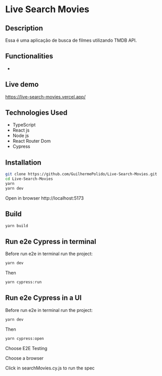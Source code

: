 # Live Search Movies

## Description

Essa é uma aplicação de busca de filmes utilizando TMDB API.

## Functionalities

-

## Live demo
https://live-search-movies.vercel.app/

## Technologies Used

-   TypeScript
-   React js
-   Node js
-   React Router Dom
-   Cypress

## Installation

```bash
git clone https://github.com/GuilhermePolido/Live-Search-Movies.git
cd Live-Search-Movies
yarn
yarn dev
```

Open in browser http://localhost:5173

## Build

```bash
yarn build
```

## Run e2e Cypress in terminal

Before run e2e in terminal run the project:

```bash
yarn dev
```

Then

```bash
yarn cypress:run
```

## Run e2e Cypress in a UI

Before run e2e in terminal run the project:

```bash
yarn dev
```

Then

```bash
yarn cypress:open
```

Choose E2E Testing

Choose a browser

Click in searchMovies.cy.js to run the spec
